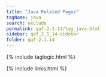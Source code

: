 ```yaml
---
title: "Java Related Pages"
tagName: java
search: exclude
permalink: qaf-2.1.14/tag_java.html
sidebar: qaf_2_1_14-sidebar
folder: qaf-2.1.14
---
```

{% include taglogic.html %}

{% include links.html %}
